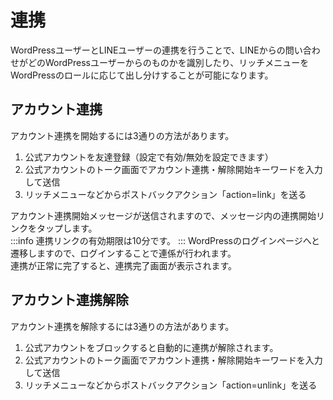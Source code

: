 # 連携
WordPressユーザーとLINEユーザーの連携を行うことで、LINEからの問い合わせがどのWordPressユーザーからのものかを識別したり、リッチメニューをWordPressのロールに応じて出し分けすることが可能になります。

## アカウント連携
アカウント連携を開始するには3通りの方法があります。
1. 公式アカウントを友達登録（設定で有効/無効を設定できます） 
2. 公式アカウントのトーク画面でアカウント連携・解除開始キーワードを入力して送信 
3. リッチメニューなどからポストバックアクション「action=link」を送る 

アカウント連携開始メッセージが送信されますので、メッセージ内の連携開始リンクをタップします。  
:::info
連携リンクの有効期限は10分です。
:::
WordPressのログインページへと遷移しますので、ログインすることで連係が行われます。  
連携が正常に完了すると、連携完了画面が表示されます。

## アカウント連携解除
アカウント連携を解除するには3通りの方法があります。
1. 公式アカウントをブロックすると自動的に連携が解除されます。
2. 公式アカウントのトーク画面でアカウント連携・解除開始キーワードを入力して送信
3. リッチメニューなどからポストバックアクション「action=unlink」を送る